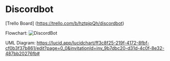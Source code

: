 # Discordbot

[Trello Board] (https://trello.com/b/hztpjpQh/discordbot)

Flowchart: 
![DiscordBot](https://user-images.githubusercontent.com/74358317/161970636-2928b502-fc74-450b-9093-add4d2b45ef5.jpg)

UML Diagram:
https://lucid.app/lucidchart/ff3c8f25-219f-4172-8fbf-cf0b3f37b861/edit?page=0_0&invitationId=inv_9b7dbc20-d31d-4c0f-8e32-487bb20276fb#
